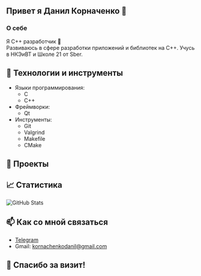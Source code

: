 ## Привет я Данил Корначенко 👋
### О себе  
Я С++ разработчик 👾  
Развиваюсь в сфере разработки приложений и библиотек на С++. Учусь в НКЭиВТ и Школе 21 от Sber.

## 🔧 Технологии и инструменты
- Языки программирования: 
  - C
  - C++
- Фреймворки:
  - Qt
- Инструменты:
  - Git
  - Valgrind
  - Makefile
  - CMake

## 🌟 Проекты  


## 📈 Статистика
![GitHub Stats](https://github-readme-stats.vercel.app/api?username=DanilKornachenko&show_icons=true&theme=radical)  

## 📫 Как со мной связаться
- [Telegram](https://t.me/DanilKorn)
- Gmail: kornachenkodanil@gmail.com

## 🎉 Спасибо за визит!
<!--
**DanilKornachenko/DanilKornachenko** is a ✨ _special_ ✨ repository because its `README.md` (this file) appears on your GitHub profile.

Here are some ideas to get you started:

- 🔭 I’m currently working on ...
- 🌱 I’m currently learning ...
- 👯 I’m looking to collaborate on ...
- 🤔 I’m looking for help with ...
- 💬 Ask me about ...
- 📫 How to reach me: ...
- 😄 Pronouns: ...
- ⚡ Fun fact: ...
-->
